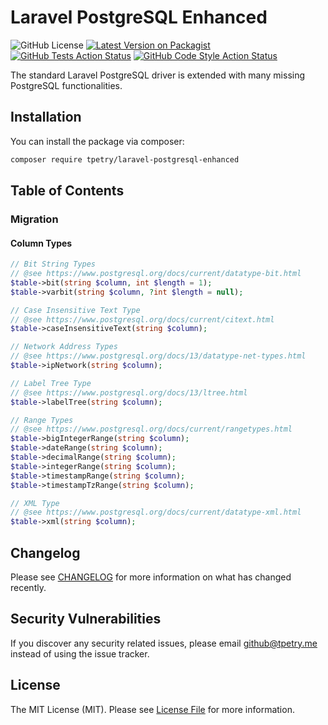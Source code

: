 # Laravel PostgreSQL Enhanced

![GitHub License](https://img.shields.io/github/license/tpetry/laravel-postgresql-enhanced?label=License)
[![Latest Version on Packagist](https://img.shields.io/packagist/v/tpetry/laravel-postgresql-enhanced.svg?label=Packagist)](https://packagist.org/packages/tpetry/laravel-postgresql-enhanced)
[![GitHub Tests Action Status](https://img.shields.io/github/workflow/status/tpetry/laravel-postgresql-enhanced/PHPUnit?label=Tests)](https://github.com/tpetry/laravel-postgresql-enhanced/actions/workflows/phpunit.yml?query=branch%3Amaster)
[![GitHub Code Style Action Status](https://img.shields.io/github/workflow/status/tpetry/laravel-postgresql-enhanced/PHP%20CS%20Fixer?label=Code%20Style)](https://github.com/tpetry/laravel-postgresql-enhanced/actions/workflows/php_cs_fixer.yml?query=branch%3Amaster)

The standard Laravel PostgreSQL driver is extended with many missing PostgreSQL functionalities.
  
## Installation

You can install the package via composer:

```bash
composer require tpetry/laravel-postgresql-enhanced
```

## Table of Contents

### Migration

#### Column Types

```php
// Bit String Types
// @see https://www.postgresql.org/docs/current/datatype-bit.html
$table->bit(string $column, int $length = 1);
$table->varbit(string $column, ?int $length = null);

// Case Insensitive Text Type
// @see https://www.postgresql.org/docs/current/citext.html
$table->caseInsensitiveText(string $column);

// Network Address Types
// @see https://www.postgresql.org/docs/13/datatype-net-types.html
$table->ipNetwork(string $column);

// Label Tree Type
// @see https://www.postgresql.org/docs/13/ltree.html
$table->labelTree(string $column);

// Range Types
// @see https://www.postgresql.org/docs/current/rangetypes.html
$table->bigIntegerRange(string $column);
$table->dateRange(string $column);
$table->decimalRange(string $column);
$table->integerRange(string $column);
$table->timestampRange(string $column);
$table->timestampTzRange(string $column);

// XML Type
// @see https://www.postgresql.org/docs/current/datatype-xml.html
$table->xml(string $column);
```

## Changelog

Please see [CHANGELOG](CHANGELOG.md) for more information on what has changed recently.

## Security Vulnerabilities

If you discover any security related issues, please email github@tpetry.me instead of using the issue tracker.

## License

The MIT License (MIT). Please see [License File](LICENSE.md) for more information.
